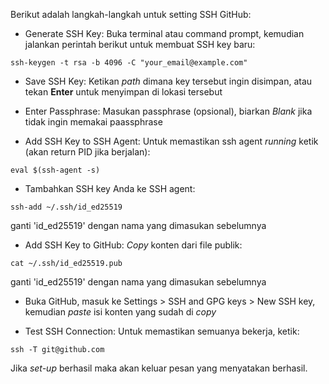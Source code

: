 Berikut adalah langkah-langkah untuk setting SSH GitHub:

- Generate SSH Key:
  Buka terminal atau command prompt, kemudian jalankan perintah berikut untuk membuat SSH key baru:
```
ssh-keygen -t rsa -b 4096 -C "your_email@example.com"
```

- Save SSH Key:
  Ketikan *path* dimana key tersebut ingin disimpan, atau tekan **Enter** untuk menyimpan di lokasi tersebut

- Enter Passphrase:
  Masukan passphrase (opsional), biarkan *Blank* jika tidak ingin memakai paassphrase

- Add SSH Key to SSH Agent:
  Untuk memastikan ssh agent *running* ketik (akan return PID jika berjalan):
```
eval $(ssh-agent -s)
```
- Tambahkan SSH key Anda ke SSH agent:
```
ssh-add ~/.ssh/id_ed25519
```
ganti 'id_ed25519' dengan nama yang dimasukan sebelumnya

- Add SSH Key to GitHub:
    *Copy* konten dari file publik:
```
cat ~/.ssh/id_ed25519.pub
```
ganti 'id_ed25519' dengan nama yang dimasukan sebelumnya

- Buka GitHub, masuk ke Settings > SSH and GPG keys > New SSH key, kemudian *paste* isi konten yang sudah di *copy*

- Test SSH Connection:
Untuk memastikan semuanya bekerja, ketik:
```
ssh -T git@github.com
```
Jika *set-up* berhasil maka akan keluar pesan yang menyatakan berhasil.
